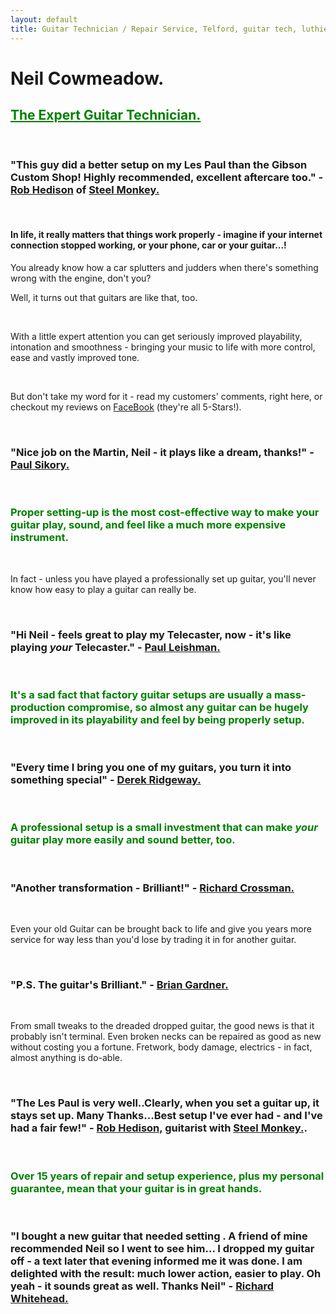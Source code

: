 ```yaml
---
layout: default
title: Guitar Technician / Repair Service, Telford, guitar tech, luthier, guitar repair, guitar service, bass repair, bass guitar repair, bass tech, guitar setup, guitar set up, guitar workshop,Neil Cowmeadow, Guitar Tuition, Guitar Teachers, Telford Guitar Teachers, Bridgnorth Guitar Lessons, Telford Guitar Lessons, Broseley Guitar Lessons, Guitar Lessons in Telford, Telford Music Lessons, Shropshire Guitar Lessons, Shropshire Guitar Teachers, Individual Guitar Lesson, Children's Guitar Lesson, Guitar Lessons, Bass Guitar Teacher, bass guitar lesson, Lessons, Guitar Teacher, Bass Lessons, Instrument Repair, Technician, Telford, Guitar Repair, Guitar Expert, How to Play Guitar, How to Play Bass, DBS, CRB checked, Broseley, Bridgnorth, Much Wenlock, How to Compose, Composition, Technique, Easy Guitar, Easy Guitar Lessons, easy strings, intermediate Guitar Lessons, advanced Guitar Lessons, expert Guitar Lessons,For Beginners, For Intermediates, For Experts, easy strings, song writing, arthritis, pain, wrist, fingers, sore, guitar pain, guitar rehab, guitar rehabilitation, free guitar lessons, guitar technique, guitar guide, guitar coach.Guitar Teacher, Telford Guitar Teacher, Bridgnorth Guitar Lessons, Telford Guitar Lessons, Broseley Guitar Lessons, Guitar Lessons in Telford, Telford Music Lessons, Shropshire Guitar Lessons, Shropshire Guitar Teacher, Individual Guitar Lessons, Children's Guitar Lessons, Guitar Lessons, Bass Guitar Lessons, Guitar Teacher, Bass Lessons, Instrument Repair, guitar repair, guitar tech, guitar setup, guitar set-up, guitar set up, Bass Guitar set-up, bass  guitar setup, bass guitar set up.
---
```




   <p><h1>Neil Cowmeadow.</h1></p>
   
   
   <p><h2><font color="green"><u>The Expert Guitar Technician.</u></font> </h2></p>
   
    
 
<br>

<p><h3><strong>"This guy did a better setup on my Les Paul than the Gibson Custom Shop! Highly recommended, excellent aftercare too."</strong> - <u>Rob Hedison</u> of <a href="http://www.steel-monkey.com/index.html">Steel Monkey.</a></h3></p>
<br>

<h4><p>In life, it really matters that things work properly - imagine if your internet connection stopped working, or your phone, car or your guitar...!</p></h4>

<p>You already know how a car splutters and judders when there's something wrong with the engine, don't you?</p>
<p>Well, it turns out that guitars are like that, too. </p>
<br>

<p>With a little expert attention you can get seriously improved playability, intonation and smoothness - bringing your music to life with more control, ease and vastly improved tone.</p>
<br>
<p>But don't take my word for it - read my customers' comments, right here, or checkout my reviews on <a href="https://www.facebook.com/NeilCowmeadowGuitar?ref=hl">FaceBook</a> (they're all 5-Stars!).
</p>
<br>
<p><h3><strong>"Nice job on the Martin, Neil - it plays like a dream, thanks!"</strong> - <u>Paul Sikory.</u></h3>
</p>

<br>

<p><font color="green"><h3>
Proper setting-up is the most cost-effective way to make your guitar play, sound, and feel like a much more expensive instrument. </h3></font>
</p>

<br>
<p>In fact - unless you have played a professionally set up guitar, you'll never know how easy to play a guitar can really be.
</p>
<br>
<p><h3><strong>"Hi Neil - feels great to play my Telecaster, now - it's like playing <i>your</i> Telecaster."</strong> - <u>Paul Leishman.</u></h3></p>
<br>
<p>
<h3><font color="green">It's a sad fact that factory guitar setups are usually a mass-production compromise, so almost any guitar can be hugely improved in its playability and feel by being properly setup. </font></h3>
</p>
<br>
<p><h3><strong>"Every time I bring you one of my guitars, you turn it into something special"</strong> - <u>Derek Ridgeway.</u></h3>
</p>
<br>
<p>
<h3><font color="green">A professional setup is a small investment that can make <em>your</em> guitar play more easily and sound better, too.</font></h3>
</p>
<br>
<p><h3><strong>"Another transformation - Brilliant!"</strong> - <u>Richard Crossman.</u></h3></p>
<br>
<p>
Even your old Guitar can be brought back to life and give you years more service for way less than you'd lose by trading it in for another guitar. </p>
<br>
<p><h3><strong>"P.S. The guitar's Brilliant."</strong> - <u>Brian Gardner.</u></h3>
</p>
<br>
<p>
From small tweaks to the dreaded dropped guitar, the good news is that it probably isn't terminal. Even broken necks can be repaired as good as new without costing you a fortune. 
Fretwork, body damage, electrics - in fact, almost anything is do-able.</p>
<br>
<p><h3><strong>"The Les Paul is very well..Clearly, when you set a guitar up, it stays set up. Many Thanks...Best setup I've ever had - and I've had a fair few!"</strong> - <u>Rob Hedison,</u> guitarist with <a href="http://www.steel-monkey.com/index.html">Steel Monkey.</a>.</h3>
</p>
<br>

<p>
<h3><font color="green">Over 15 years of repair and setup experience, plus my personal guarantee, mean that your guitar is in great hands.</font></h3>
</p>
<br>
<p><h3><strong>"I bought a new guitar that needed setting . A friend of mine recommended Neil so I went to see him... I dropped my guitar off - a text later that evening informed me it was done. I am delighted with the result: much lower action, easier to play. Oh yeah - it sounds great as well. Thanks Neil"</strong> - <u>Richard Whitehead.</u></h3>
</p>
<p><font color="blue"><h3>
